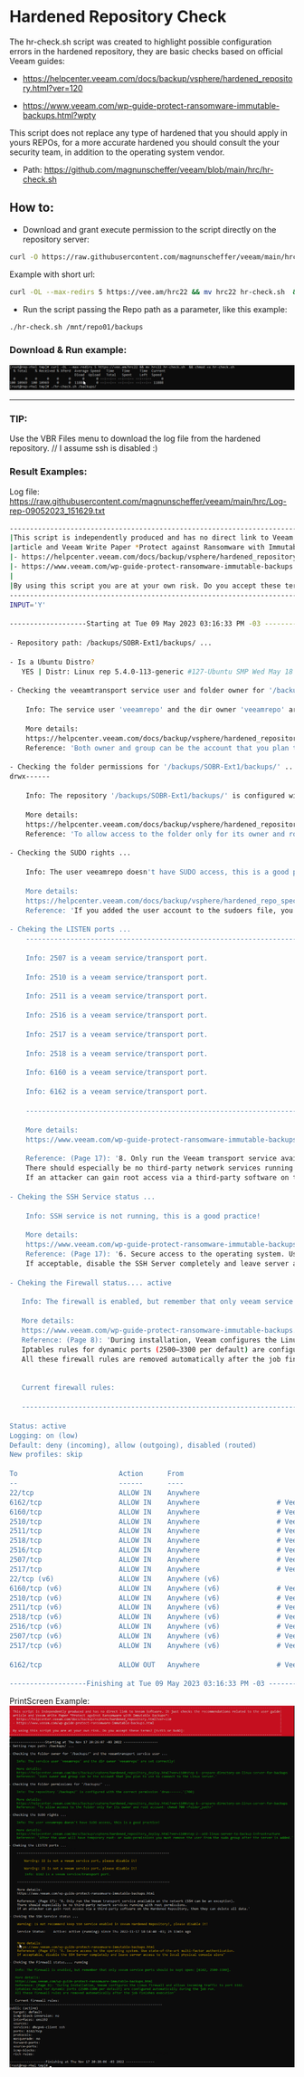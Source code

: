 
# Hardened Repository Check

The hr-check.sh script was created to highlight possible configuration errors in the hardened repository, they are basic checks based on official Veeam guides:

- https://helpcenter.veeam.com/docs/backup/vsphere/hardened_repository.html?ver=120

- https://www.veeam.com/wp-guide-protect-ransomware-immutable-backups.html?wpty

This script does not replace any type of hardened that you should apply in yours REPOs, for a more accurate hardened you should consult the your security team, in addition to the operating system vendor.

- Path: https://github.com/magnunscheffer/veeam/blob/main/hrc/hr-check.sh

## How to:
- Download and grant execute permission to the script directly on the repository server:

```bash
curl -O https://raw.githubusercontent.com/magnunscheffer/veeam/main/hrc/hr-check.sh && chmod +x hr-check.sh
```
Example with short url:
```bash
curl -OL --max-redirs 5 https://vee.am/hrc22 && mv hrc22 hr-check.sh  && chmod +x hr-check.sh
```

- Run the script passing the Repo path as a parameter, like this example:
 
```bash
./hr-check.sh /mnt/repo01/backups
```


### Download & Run example:
![alt text](https://github.com/magnunscheffer/veeam/blob/main/hrc/download-example.png?raw=true)


-----------------------------------------------------------------
### TIP: 
Use the VBR Files menu to download the log file from the hardened repository. // I assume ssh is disabled :)
### Result Examples:
Log file: https://raw.githubusercontent.com/magnunscheffer/veeam/main/hrc/Log-rep-09052023_151629.txt
```bash
-----------------------------------------------------------------------------------------------------------------------------------------------
|This script is independently produced and has no direct link to Veeam Software. It just checks the recommendations related to the user guide |
|article and Veeam Write Paper *Protect against Ransomware with Immutable Backups*:                                                           |
|- https://helpcenter.veeam.com/docs/backup/vsphere/hardened_repository.html?ver=120                                                          |
|- https://www.veeam.com/wp-guide-protect-ransomware-immutable-backups.html                                                                   |
|                                                                                                                                             |
|By using this script you are at your own risk. Do you accept these terms? [YES=Y or NO=N]:                                                   |
-----------------------------------------------------------------------------------------------------------------------------------------------
INPUT='Y'

-------------------Starting at Tue 09 May 2023 03:16:33 PM -03 ------------------

- Repository path: /backups/SOBR-Ext1/backups/ ...

- Is a Ubuntu Distro?
   YES | Distr: Linux rep 5.4.0-113-generic #127-Ubuntu SMP Wed May 18 14:30:56 UTC 2022 x86_64 x86_64 x86_64 GNU/Linux

- Checking the veeamtransport service user and folder owner for '/backups/SOBR-Ext1/backups/'...

    Info: The service user 'veeamrepo' and the dir owner 'veeamrepo' are the same!

    More details:
    https://helpcenter.veeam.com/docs/backup/vsphere/hardened_repository_prepare.html?ver=120
    Reference: 'Both owner and group can be the account that you plan to use to connect to the Linux server.'

- Checking the folder permissions for '/backups/SOBR-Ext1/backups/' ...
drwx------

    Info: The repository '/backups/SOBR-Ext1/backups/' is configured with the correct permission 'drwx------'(700)

    More details:
    https://helpcenter.veeam.com/docs/backup/vsphere/hardened_repository_deploy.html?ver=110#step-1--prepare-directory-on-linux-server-for-backups
    Reference: 'To allow access to the folder only for its owner and root account: chmod 700 <folder_path>'

- Checking the SUDO rights ...

    Info: The user veeamrepo doesn't have SUDO access, this is a good practice!

    More details:
    https://helpcenter.veeam.com/docs/backup/vsphere/hardened_repo_specify_server.html?ver=120
    Reference: 'If you added the user account to the sudoers file, you do not need to select the Use su if sudo fails check box and specify the root password. But after the server is added, you must remove the user account from the file.'

- Cheking the LISTEN ports ...
    --------------------------------------------------------------------------------

    Info: 2507 is a veeam service/transport port.

    Info: 2510 is a veeam service/transport port.

    Info: 2511 is a veeam service/transport port.

    Info: 2516 is a veeam service/transport port.

    Info: 2517 is a veeam service/transport port.

    Info: 2518 is a veeam service/transport port.

    Info: 6160 is a veeam service/transport port.

    Info: 6162 is a veeam service/transport port.

    --------------------------------------------------------------------------------

    More details:
    https://www.veeam.com/wp-guide-protect-ransomware-immutable-backups.html

    Reference: (Page 17): '8. Only run the Veeam transport service available on the network (SSH can be an exception).           
    There should especially be no third-party network services running with root permissions.                                   
    If an attacker can gain root access via a third-party software on the Hardened Repository, then they can delete all data.'

- Cheking the SSH Service status ...

    Info: SSH service is not running, this is a good practice!

    More details:
    https://www.veeam.com/wp-guide-protect-ransomware-immutable-backups.html                                                    
    Reference: (Page 17): '6. Secure access to the operating system. Use state-of-the-art multi-factor authentication. 
    If acceptable, disable the SSH Server completely and leave server access to the local physical console alone'

- Cheking the Firewall status.... active

   Info: The firewall is enabled, but remember that only veeam service ports should be kept open: [6162, 2500-3300].

   More details:
   https://www.veeam.com/wp-guide-protect-ransomware-immutable-backups.html                                                    
   Reference: (Page 8): 'During installation, Veeam configures the Linux firewall and allows incoming traffic to port 6162. 
   Iptables rules for dynamic ports (2500–3300 per default) are configured automatically during the job run. 
   All these firewall rules are removed automatically after the job finishes execution'


   Current firewall rules:

   --------------------------------------------------------------------------------

Status: active
Logging: on (low)
Default: deny (incoming), allow (outgoing), disabled (routed)
New profiles: skip

To                         Action      From
--                         ------      ----
22/tcp                     ALLOW IN    Anywhere                  
6162/tcp                   ALLOW IN    Anywhere                   # Veeam transport rule
6160/tcp                   ALLOW IN    Anywhere                   # Veeam deployment rule
2510/tcp                   ALLOW IN    Anywhere                   # Veeam rule 800aea0e-e8df-4841-aaa1-a5fedd7dc05a
2511/tcp                   ALLOW IN    Anywhere                   # Veeam rule 800aea0e-e8df-4841-aaa1-a5fedd7dc05a
2518/tcp                   ALLOW IN    Anywhere                   # Veeam rule 800aea0e-e8df-4841-aaa1-a5fedd7dc05a
2516/tcp                   ALLOW IN    Anywhere                   # Veeam rule 800aea0e-e8df-4841-aaa1-a5fedd7dc05a
2507/tcp                   ALLOW IN    Anywhere                   # Veeam rule 800aea0e-e8df-4841-aaa1-a5fedd7dc05a
2517/tcp                   ALLOW IN    Anywhere                   # Veeam rule 800aea0e-e8df-4841-aaa1-a5fedd7dc05a
22/tcp (v6)                ALLOW IN    Anywhere (v6)             
6160/tcp (v6)              ALLOW IN    Anywhere (v6)              # Veeam deployment rule
2510/tcp (v6)              ALLOW IN    Anywhere (v6)              # Veeam rule 800aea0e-e8df-4841-aaa1-a5fedd7dc05a
2511/tcp (v6)              ALLOW IN    Anywhere (v6)              # Veeam rule 800aea0e-e8df-4841-aaa1-a5fedd7dc05a
2518/tcp (v6)              ALLOW IN    Anywhere (v6)              # Veeam rule 800aea0e-e8df-4841-aaa1-a5fedd7dc05a
2516/tcp (v6)              ALLOW IN    Anywhere (v6)              # Veeam rule 800aea0e-e8df-4841-aaa1-a5fedd7dc05a
2507/tcp (v6)              ALLOW IN    Anywhere (v6)              # Veeam rule 800aea0e-e8df-4841-aaa1-a5fedd7dc05a
2517/tcp (v6)              ALLOW IN    Anywhere (v6)              # Veeam rule 800aea0e-e8df-4841-aaa1-a5fedd7dc05a

6162/tcp                   ALLOW OUT   Anywhere                   # Veeam transport rule

-------------------Finishing at Tue 09 May 2023 03:16:33 PM -03 ---------------
```
PrintScreen Example:
![alt text](https://github.com/magnunscheffer/veeam/blob/main/hrc/run-example1.png?raw=true)
